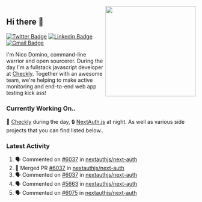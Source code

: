 <img align="right" src="https://user-images.githubusercontent.com/7415984/172472491-91b16eac-fa22-4ecf-92df-d687139fd1f9.gif" width="240" />

## Hi there 👋

[![Twitter Badge](https://img.shields.io/badge/-@ndom91-1ca0f1?style=flat-square&labelColor=1ca0f1&logo=twitter&logoColor=white&link=https://twitter.com/ndom91)](https://twitter.com/ndom91) [![Linkedin Badge](https://img.shields.io/badge/-ndom91-blue?style=flat-square&logo=Linkedin&logoColor=white&link=https://www.linkedin.com/in/ndom91/)](https://www.linkedin.com/in/ndom91/) [![Gmail Badge](https://img.shields.io/badge/-yo@ndo.dev-c14438?style=flat-square&logo=mail.ru&logoColor=white&link=mailto:yo@ndo.dev)](mailto:yo@ndo.dev)

I'm Nico Domino, command-line warrior and open sourcerer. During the day I'm a fullstack javascript developer at [Checkly](https://checklyhq.com). Together with an awesome team, we're helping to make active monitoring and end-to-end web app testing kick ass!

### Currently Working On..

🦝 [Checkly](https://checklyhq.com) during the day, 🔒 [NextAuth.js](https://github.com/nextauthjs/next-auth) at night. As well as various side projects that you can find listed below..

<!--START_SECTION_PROFILE_VIEWS:readme-info-->
<!--END_SECTION_PROFILE_VIEWS:readme-info-->

<!--START_SECTION_DAILY_COMMIT:readme-info-->
<!--END_SECTION_DAILY_COMMIT:readme-info-->

<!--START_SECTION_WEEKLY_COMMIT:readme-info-->
<!--END_SECTION_WEEKLY_COMMIT:readme-info-->

### Latest Activity

<!--START_SECTION:activity-->
1. 🗣 Commented on [#6037](https://github.com/nextauthjs/next-auth/issues/6037) in [nextauthjs/next-auth](https://github.com/nextauthjs/next-auth)
2. 🎉 Merged PR [#6037](https://github.com/nextauthjs/next-auth/pull/6037) in [nextauthjs/next-auth](https://github.com/nextauthjs/next-auth)
3. 🗣 Commented on [#6037](https://github.com/nextauthjs/next-auth/issues/6037) in [nextauthjs/next-auth](https://github.com/nextauthjs/next-auth)
4. 🗣 Commented on [#5663](https://github.com/nextauthjs/next-auth/issues/5663) in [nextauthjs/next-auth](https://github.com/nextauthjs/next-auth)
5. 🗣 Commented on [#6075](https://github.com/nextauthjs/next-auth/issues/6075) in [nextauthjs/next-auth](https://github.com/nextauthjs/next-auth)
<!--END_SECTION:activity-->
